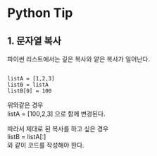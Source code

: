 # Python Tip

## 1. 문자열 복사

파이썬 리스트에서는 깊은 복사와 얕은 복사가 일어난다.

<code>
listA = [1,2,3]   
listB = listA   
listB[0] = 100 
</code>

위와같은 경우      
listA = [100,2,3] 으로 함께 변경된다.
   
따라서 제대로 된 복사를 하고 싶은 경우   
listB = listA[:]   
와 같이 코드를 작성해야 한다.
